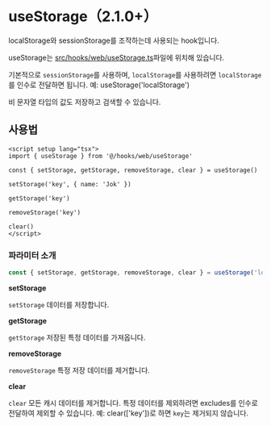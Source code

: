 # useStorage（2.1.0+）

localStorage와 sessionStorage를 조작하는데 사용되는 hook입니다.


useStorage는 [src/hooks/web/useStorage.ts](https://github.com/web2-solution/web2-vue-framework/blob/main/src/hooks/web/useStorage.ts)파일에 위치해 있습니다.

기본적으로 `sessionStorage`를 사용하며, `localStorage`를 사용하려면 `localStorage`를 인수로 전달하면 됩니다. 예: useStorage('localStorage')

비 문자열 타입의 값도 저장하고 검색할 수 있습니다.

## 사용법

```vue
<script setup lang="tsx">
import { useStorage } from '@/hooks/web/useStorage'

const { setStorage, getStorage, removeStorage, clear } = useStorage()

setStorage('key', { name: 'Jok' })

getStorage('key')

removeStorage('key')

clear()
</script>

```

### 파라미터 소개

```ts
const { setStorage, getStorage, removeStorage, clear } = useStorage('localStorage')
```

**setStorage**

`setStorage` 데이터를 저장합니다.


**getStorage**

`getStorage` 저장된 특정 데이터를 가져옵니다.

**removeStorage**

`removeStorage` 특정 저장 데이터를 제거합니다.

**clear**

`clear` 모든 캐시 데이터를 제거합니다. 특정 데이터를 제외하려면 excludes를 인수로 전달하여 제외할 수 있습니다. 예: clear(['key'])로 하면 `key`는 제거되지 않습니다.
